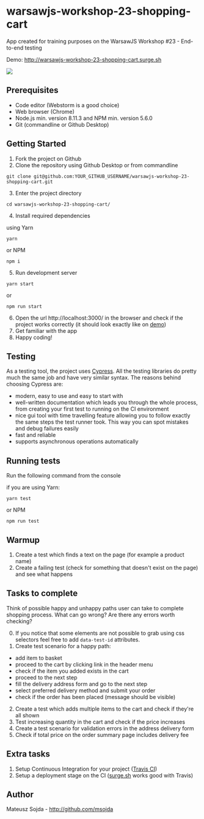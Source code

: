 # warsawjs-workshop-23-shopping-cart
App created for training purposes on the WarsawJS Workshop #23 - End-to-end testing

Demo: http://warsawjs-workshop-23-shopping-cart.surge.sh

![](http://warsawjs.com/assets/images/logo/logo-transparent-240x240.png)

Prerequisites
-
* Code editor (Webstorm is a good choice)
* Web browser (Chrome)
* Node.js min. version 8.11.3 and NPM min. version 5.6.0
* Git (commandline or Github Desktop)

Getting Started
-
1. Fork the project on Github
2. Clone the repository using Github Desktop or from commandline
```
git clone git@github.com:YOUR_GITHUB_USERNAME/warsawjs-workshop-23-shopping-cart.git
```
3. Enter the project directory
```
cd warsawjs-workshop-23-shopping-cart/
```
4. Install required dependencies

using Yarn
```
yarn
```
or NPM
```
npm i
```
5. Run development server
```
yarn start
```
or
```
npm run start
```
6. Open the url http://localhost:3000/ in the browser and check if the project works correctly (it should look exactly like on [demo](http://warsawjs-workshop-23-shopping-cart.surge.sh))
7. Get familiar with the app
8. Happy coding!

Testing
-
As a testing tool, the project uses [Cypress](https://www.cypress.io).
All the testing libraries do pretty much the same job and have very similar syntax.
The reasons behind choosing Cypress are:
* modern, easy to use and easy to start with
* well-written documentation which leads you through the whole process, from creating your first test to running on the CI environment
* nice gui tool with time travelling feature allowing you to follow exactly the same steps the test runner took. This way you can spot mistakes and debug failures easily
* fast and reliable
* supports asynchronous operations automatically

Running tests
-
Run the following command from the console

if you are using Yarn:
```
yarn test
```
or NPM
```
npm run test
```

Warmup
-
1. Create a test which finds a text on the page (for example a product name)
2. Create a failing test (check for something that doesn't exist on the page) and see what happens

Tasks to complete
-
Think of possible happy and unhappy paths user can take to complete shopping process. What can go wrong? Are there any errors worth checking?

0. If you notice that some elements are not possible to grab using css selectors feel free to add `data-test-id` attributes.
1. Create test scenario for a happy path:
* add item to basket
* proceed to the cart by clicking link in the header menu
* check if the item you added exists in the cart
* proceed to the next step
* fill the delivery address form and go to the next step
* select preferred delivery method and submit your order
* check if the order has been placed (message should be visible)
2. Create a test which adds multiple items to the cart and check if they're all shown
3. Test increasing quantity in the cart and check if the price increases
4. Create a test scenario for validation errors in the address delivery form
5. Check if total price on the order summary page includes delivery fee

Extra tasks
-
1. Setup Continuous Integration for your project ([Travis CI](http://travis-ci.org))
2. Setup a deployment stage on the CI ([surge.sh](http://surge.sh) works good with Travis)

Author
-
Mateusz Sojda - http://github.com/msojda
